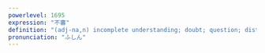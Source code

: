 ```yaml
---
powerlevel: 1695
expression: "不審"
definition: "(adj-na,n) incomplete understanding; doubt; question; distrust; suspicion; strangeness; infidelity; (P)"
pronunciation: "ふしん"
---
```

